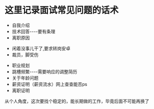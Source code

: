 # 这里记录面试常见问题的话术
* 自我介绍
* 技术回答----要有条理
* 离职原因
- 闲着没事儿干了,要求转岗安卓
- 裁员，脚受伤
* 职业规划
* 跳槽频繁----需要响应的调整简历
* 关于年龄问题
* 薪资证明（薪资流水）网上查查能否ps
* 离职证明

从个人角度，这次要找个稳定的，能长期做的工作，毕竟后面不可能再换了